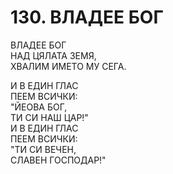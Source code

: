 # 130. ВЛАДЕЕ БОГ  
  
ВЛАДЕЕ БОГ  
НАД ЦЯЛАТА ЗЕМЯ,  
ХВАЛИМ ИМЕТО МУ СЕГА.  
  
И В ЕДИН ГЛАС  
ПЕЕМ ВСИЧКИ:  
"ЙЕОВА БОГ,  
ТИ СИ НАШ ЦАР!"  
И В ЕДИН ГЛАС  
ПЕЕМ ВСИЧКИ:  
"ТИ СИ ВЕЧЕН,  
СЛАВЕН ГОСПОДАР!"  


<DownloadsButton pdf="/pdf/130-vladee-bog.pdf" />

<DownloadChordsButton pdf="/chords/130-vladee-bog_AKORD.pdf"/>

